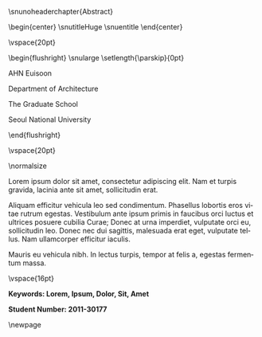 <div lang=en>
<!-- :::lang=en -->
<!-- fenced_divs don't work exactly like real divs? -->

\snunoheaderchapter{Abstract}

\begin{center}
\snutitleHuge
\snuentitle
\end{center}

\vspace{20pt}

\begin{flushright}
\snularge
\setlength{\parskip}{0pt}

AHN Euisoon

Department of Architecture

The Graduate School

Seoul National University

\end{flushright}

\vspace{20pt}

\normalsize

Lorem ipsum dolor sit amet, consectetur adipiscing elit. Nam et turpis gravida, lacinia ante sit amet, sollicitudin erat.

Aliquam efficitur vehicula leo sed condimentum. Phasellus lobortis eros vitae rutrum egestas. Vestibulum ante ipsum primis in faucibus orci luctus et ultrices posuere cubilia Curae; Donec at urna imperdiet, vulputate orci eu, sollicitudin leo. Donec nec dui sagittis, malesuada erat eget, vulputate tellus. Nam ullamcorper efficitur iaculis.

Mauris eu vehicula nibh. In lectus turpis, tempor at felis a, egestas fermentum massa.

\vspace{16pt}

**Keywords: Lorem, Ipsum, Dolor, Sit, Amet**

**Student Number: 2011-30177**

<!-- ::: -->
</div>

\newpage
<!-- 페이지가 바뀌어야 다음 파일 페이지 번호 양식에 영향받지 않음 -->